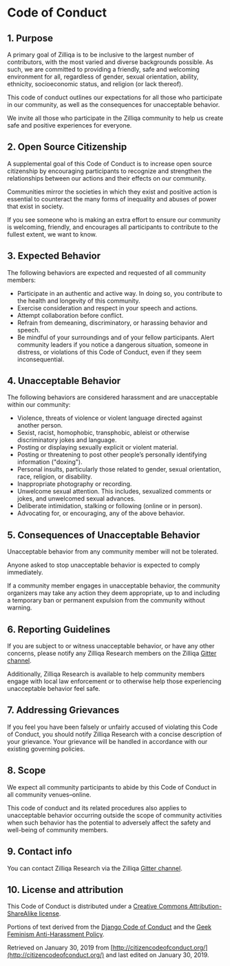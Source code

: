 # Code of Conduct

## 1. Purpose

A primary goal of Zilliqa is to be inclusive to the largest number of contributors, with the most varied and diverse backgrounds possible. As such, we are committed to providing a friendly, safe and welcoming environment for all, regardless of gender, sexual orientation, ability, ethnicity, socioeconomic status, and religion (or lack thereof).

This code of conduct outlines our expectations for all those who participate in our community, as well as the consequences for unacceptable behavior.

We invite all those who participate in the Zilliqa community to help us create safe and positive experiences for everyone.

## 2. Open Source Citizenship

A supplemental goal of this Code of Conduct is to increase open source citizenship by encouraging participants to recognize and strengthen the relationships between our actions and their effects on our community.

Communities mirror the societies in which they exist and positive action is essential to counteract the many forms of inequality and abuses of power that exist in society.

If you see someone who is making an extra effort to ensure our community is welcoming, friendly, and encourages all participants to contribute to the fullest extent, we want to know.

## 3. Expected Behavior

The following behaviors are expected and requested of all community members:

* Participate in an authentic and active way. In doing so, you contribute to the health and longevity of this community.
* Exercise consideration and respect in your speech and actions.
* Attempt collaboration before conflict.
* Refrain from demeaning, discriminatory, or harassing behavior and speech.
* Be mindful of your surroundings and of your fellow participants. Alert community leaders if you notice a dangerous situation, someone in distress, or violations of this Code of Conduct, even if they seem inconsequential.

## 4. Unacceptable Behavior

The following behaviors are considered harassment and are unacceptable within our community:

* Violence, threats of violence or violent language directed against another person.
* Sexist, racist, homophobic, transphobic, ableist or otherwise discriminatory jokes and language.
* Posting or displaying sexually explicit or violent material.
* Posting or threatening to post other people’s personally identifying information ("doxing").
* Personal insults, particularly those related to gender, sexual orientation, race, religion, or disability.
* Inappropriate photography or recording.
* Unwelcome sexual attention. This includes, sexualized comments or jokes, and unwelcomed sexual advances.
* Deliberate intimidation, stalking or following (online or in person).
* Advocating for, or encouraging, any of the above behavior.

## 5. Consequences of Unacceptable Behavior

Unacceptable behavior from any community member will not be tolerated.

Anyone asked to stop unacceptable behavior is expected to comply immediately.

If a community member engages in unacceptable behavior, the community organizers may take any action they deem appropriate, up to and including a temporary ban or permanent expulsion from the community without warning.

## 6. Reporting Guidelines

If you are subject to or witness unacceptable behavior, or have any other concerns, please notify any Zilliqa Research members on the Zilliqa [Gitter channel](https://gitter.im/Zilliqa/).

Additionally, Zilliqa Research is available to help community members engage with local law enforcement or to otherwise help those experiencing unacceptable behavior feel safe.

## 7. Addressing Grievances

If you feel you have been falsely or unfairly accused of violating this Code of Conduct, you should notify Zilliqa Research with a concise description of your grievance. Your grievance will be handled in accordance with our existing governing policies.

## 8. Scope

We expect all community participants to abide by this Code of Conduct in all community venues–online.

This code of conduct and its related procedures also applies to unacceptable behavior occurring outside the scope of community activities when such behavior has the potential to adversely affect the safety and well-being of community members.

## 9. Contact info

You can contact Zilliqa Research via the Zilliqa [Gitter channel](https://gitter.im/Zilliqa/).

## 10. License and attribution

This Code of Conduct is distributed under a [Creative Commons Attribution-ShareAlike license](http://creativecommons.org/licenses/by-sa/3.0/).

Portions of text derived from the [Django Code of Conduct](https://www.djangoproject.com/conduct/) and the [Geek Feminism Anti-Harassment Policy](http://geekfeminism.wikia.com/wiki/Conference_anti-harassment/Policy).

Retrieved on January 30, 2019 from [http://citizencodeofconduct.org/](http://citizencodeofconduct.org/) and last edited on January 30, 2019.
